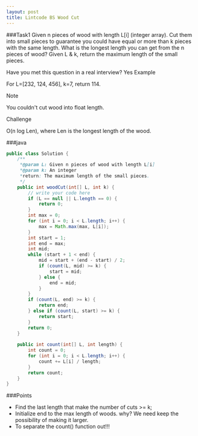 ```yaml
---
layout: post
title: Lintcode BS Wood Cut
---
```

###Task1
Given n pieces of wood with length L[i] (integer array). Cut them into small pieces to guarantee you could have equal or more than k pieces with the same length. What is the longest length you can get from the n pieces of wood? Given L & k, return the maximum length of the small pieces.

Have you met this question in a real interview? Yes
Example

For L=[232, 124, 456], k=7, return 114.

Note

You couldn't cut wood into float length.

Challenge

O(n log Len), where Len is the longest length of the wood.

###java
```java
public class Solution {
    /** 
     *@param L: Given n pieces of wood with length L[i]
     *@param k: An integer
     *return: The maximum length of the small pieces.
     */
    public int woodCut(int[] L, int k) {
        // write your code here
        if (L == null || L.length == 0) {
            return 0;
        }
        int max = 0;
        for (int i = 0; i < L.length; i++) {
            max = Math.max(max, L[i]);
        }
        int start = 1;
        int end = max;
        int mid;
        while (start + 1 < end) {
            mid = start + (end - start) / 2;
            if (count(L, mid) >= k) {
                start = mid;
            } else {
                end = mid;
            }
        }
        if (count(L, end) >= k) {
            return end;
        } else if (count(L, start) >= k) {
            return start;
        }
        return 0;
    }
    
    public int count(int[] L, int length) {
        int count = 0;
        for (int i = 0; i < L.length; i++) {
            count += L[i] / length;
        }
        return count;
    }
}

```

###Points
* Find the last length that make the number of cuts >= k;
* Initialize end to the max length of woods. why? We need keep the possibility of making it larger.
* To separate the count() function out!!!

